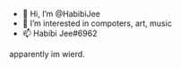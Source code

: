 - 👋 Hi, I’m @HabibiJee
- 👀 I’m interested in compoters, art, music
- 📫 Habibi Jee#6962

apparently im wierd.
